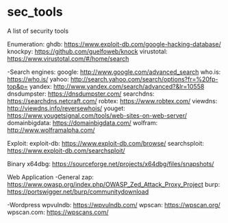 # sec_tools
A list of security tools

Enumeration:
ghdb: https://www.exploit-db.com/google-hacking-database/
knockpy: https://github.com/guelfoweb/knock
virustotal: https://www.virustotal.com/#/home/search

-Search engines:
google: http://www.google.com/advanced_search
who.is: https://who.is/
yahoo: http://search.yahoo.com/search/options?fr=%20fp-top&p=
yandex: http://www.yandex.com/search/advanced?&lr=10558
dnsdumpster: https://dnsdumpster.com/
searchdns: https://searchdns.netcraft.com/
robtex: https://www.robtex.com/
viewdns: http://viewdns.info/reversewhois/
youget: https://www.yougetsignal.com/tools/web-sites-on-web-server/
domainbigdata: https://domainbigdata.com/
wolfram: http://www.wolframalpha.com/

Exploit:
exploit-db: https://www.exploit-db.com/browse/
searchsploit: https://www.exploit-db.com/searchsploit/

Binary
x64dbg: https://sourceforge.net/projects/x64dbg/files/snapshots/

Web Application
-General
zap: https://www.owasp.org/index.php/OWASP_Zed_Attack_Proxy_Project
burp: https://portswigger.net/burp/communitydownload

-Wordpress
wpvulndb: https://wpvulndb.com/
wpscan: https://wpscan.org/
wpscan.com: https://wpscans.com/


